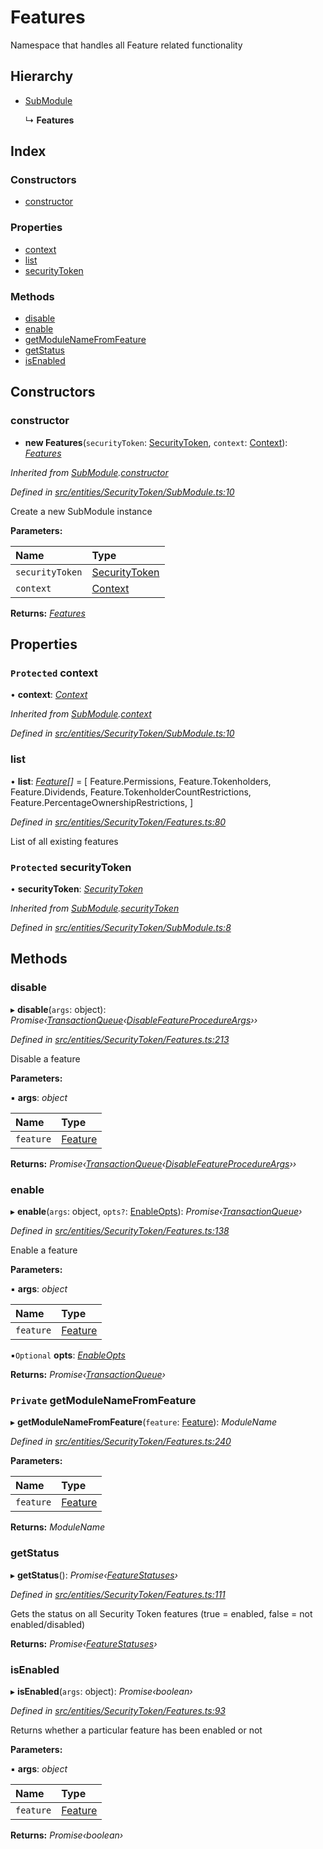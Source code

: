 # Features

Namespace that handles all Feature related functionality

## Hierarchy

* [SubModule](../classes/_entities_securitytoken_submodule_.submodule.md)

  ↳ **Features**

## Index

### Constructors

* [constructor](../classes/_entities_securitytoken_features_.features.md#constructor)

### Properties

* [context](../classes/_entities_securitytoken_features_.features.md#protected-context)
* [list](../classes/_entities_securitytoken_features_.features.md#list)
* [securityToken](../classes/_entities_securitytoken_features_.features.md#protected-securitytoken)

### Methods

* [disable](../classes/_entities_securitytoken_features_.features.md#disable)
* [enable](../classes/_entities_securitytoken_features_.features.md#enable)
* [getModuleNameFromFeature](../classes/_entities_securitytoken_features_.features.md#private-getmodulenamefromfeature)
* [getStatus](../classes/_entities_securitytoken_features_.features.md#getstatus)
* [isEnabled](../classes/_entities_securitytoken_features_.features.md#isenabled)

## Constructors

### constructor

+ **new Features**\(`securityToken`: [SecurityToken](../classes/_entities_securitytoken_securitytoken_.securitytoken.md), `context`: [Context](../classes/_context_.context.md)\): [_Features_](../classes/_entities_securitytoken_features_.features.md)

_Inherited from_ [_SubModule_](../classes/_entities_securitytoken_submodule_.submodule.md)_._[_constructor_](../classes/_entities_securitytoken_submodule_.submodule.md#constructor)

_Defined in_ [_src/entities/SecurityToken/SubModule.ts:10_](https://github.com/PolymathNetwork/polymath-sdk/blob/e8bbc1e/src/entities/SecurityToken/SubModule.ts#L10)

Create a new SubModule instance

**Parameters:**

| Name | Type |
| :--- | :--- |
| `securityToken` | [SecurityToken](../classes/_entities_securitytoken_securitytoken_.securitytoken.md) |
| `context` | [Context](../classes/_context_.context.md) |

**Returns:** [_Features_](../classes/_entities_securitytoken_features_.features.md)

## Properties

### `Protected` context

• **context**: [_Context_](../classes/_context_.context.md)

_Inherited from_ [_SubModule_](../classes/_entities_securitytoken_submodule_.submodule.md)_._[_context_](../classes/_entities_securitytoken_submodule_.submodule.md#protected-context)

_Defined in_ [_src/entities/SecurityToken/SubModule.ts:10_](https://github.com/PolymathNetwork/polymath-sdk/blob/e8bbc1e/src/entities/SecurityToken/SubModule.ts#L10)

### list

• **list**: [_Feature_](../enums/_types_index_.feature.md)_\[\]_ = \[ Feature.Permissions, Feature.Tokenholders, Feature.Dividends, Feature.TokenholderCountRestrictions, Feature.PercentageOwnershipRestrictions, \]

_Defined in_ [_src/entities/SecurityToken/Features.ts:80_](https://github.com/PolymathNetwork/polymath-sdk/blob/e8bbc1e/src/entities/SecurityToken/Features.ts#L80)

List of all existing features

### `Protected` securityToken

• **securityToken**: [_SecurityToken_](../classes/_entities_securitytoken_securitytoken_.securitytoken.md)

_Inherited from_ [_SubModule_](../classes/_entities_securitytoken_submodule_.submodule.md)_._[_securityToken_](../classes/_entities_securitytoken_submodule_.submodule.md#protected-securitytoken)

_Defined in_ [_src/entities/SecurityToken/SubModule.ts:8_](https://github.com/PolymathNetwork/polymath-sdk/blob/e8bbc1e/src/entities/SecurityToken/SubModule.ts#L8)

## Methods

### disable

▸ **disable**\(`args`: object\): _Promise‹_[_TransactionQueue_](../classes/_entities_transactionqueue_.transactionqueue.md)_‹_[_DisableFeatureProcedureArgs_](../interfaces/_types_index_.disablefeatureprocedureargs.md)_››_

_Defined in_ [_src/entities/SecurityToken/Features.ts:213_](https://github.com/PolymathNetwork/polymath-sdk/blob/e8bbc1e/src/entities/SecurityToken/Features.ts#L213)

Disable a feature

**Parameters:**

▪ **args**: _object_

| Name | Type |
| :--- | :--- |
| `feature` | [Feature](../enums/_types_index_.feature.md) |

**Returns:** _Promise‹_[_TransactionQueue_](../classes/_entities_transactionqueue_.transactionqueue.md)_‹_[_DisableFeatureProcedureArgs_](../interfaces/_types_index_.disablefeatureprocedureargs.md)_››_

### enable

▸ **enable**\(`args`: object, `opts?`: [EnableOpts](_entities_securitytoken_features_.md#enableopts)\): _Promise‹_[_TransactionQueue_](../classes/_entities_transactionqueue_.transactionqueue.md)_›_

_Defined in_ [_src/entities/SecurityToken/Features.ts:138_](https://github.com/PolymathNetwork/polymath-sdk/blob/e8bbc1e/src/entities/SecurityToken/Features.ts#L138)

Enable a feature

**Parameters:**

▪ **args**: _object_

| Name | Type |
| :--- | :--- |
| `feature` | [Feature](../enums/_types_index_.feature.md) |

▪`Optional` **opts**: [_EnableOpts_](_entities_securitytoken_features_.md#enableopts)

**Returns:** _Promise‹_[_TransactionQueue_](../classes/_entities_transactionqueue_.transactionqueue.md)_›_

### `Private` getModuleNameFromFeature

▸ **getModuleNameFromFeature**\(`feature`: [Feature](../enums/_types_index_.feature.md)\): _ModuleName_

_Defined in_ [_src/entities/SecurityToken/Features.ts:240_](https://github.com/PolymathNetwork/polymath-sdk/blob/e8bbc1e/src/entities/SecurityToken/Features.ts#L240)

**Parameters:**

| Name | Type |
| :--- | :--- |
| `feature` | [Feature](../enums/_types_index_.feature.md) |

**Returns:** _ModuleName_

### getStatus

▸ **getStatus**\(\): _Promise‹_[_FeatureStatuses_](../interfaces/_entities_securitytoken_features_.featurestatuses.md)_›_

_Defined in_ [_src/entities/SecurityToken/Features.ts:111_](https://github.com/PolymathNetwork/polymath-sdk/blob/e8bbc1e/src/entities/SecurityToken/Features.ts#L111)

Gets the status on all Security Token features \(true = enabled, false = not enabled/disabled\)

**Returns:** _Promise‹_[_FeatureStatuses_](../interfaces/_entities_securitytoken_features_.featurestatuses.md)_›_

### isEnabled

▸ **isEnabled**\(`args`: object\): _Promise‹boolean›_

_Defined in_ [_src/entities/SecurityToken/Features.ts:93_](https://github.com/PolymathNetwork/polymath-sdk/blob/e8bbc1e/src/entities/SecurityToken/Features.ts#L93)

Returns whether a particular feature has been enabled or not

**Parameters:**

▪ **args**: _object_

| Name | Type |
| :--- | :--- |
| `feature` | [Feature](../enums/_types_index_.feature.md) |

**Returns:** _Promise‹boolean›_

